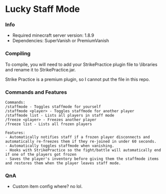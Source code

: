 
# Lucky Staff Mode

### Info
* Required minecraft server version: 1.8.9
* Dependencies: SuperVanish or PremiumVanish

### Compiling
To compile, you will need to add your StrikePractice plugin file to \libraries and rename it to StrikePractice.jar.

Strike Practice is a premium plugin, so I cannot put the file in this repo.

### Commands and Features
```
Commands:
/staffmode - Toggles staffmode for yourself
/staffmode <player> - Toggles staffmode for another player
/staffmode list - Lists all players in staff mode
/freeze <player> - Freezes another player
/freeze list - Lists all frozen players

Features:
- Automatically notifies staff if a frozen player disconnects and automatically re-freezes them if they re-joined in under 60 seconds.
- Automatically toggles staffmode when vanishing.
- Hooks with StrikePractice so the fight/battle will automatically end if one of the players got frozen
- Saves the player's inventory before giving them the staffmode items and restores them when the player leaves staff mode.
```

### QnA
* Custom item config where? no lol.
